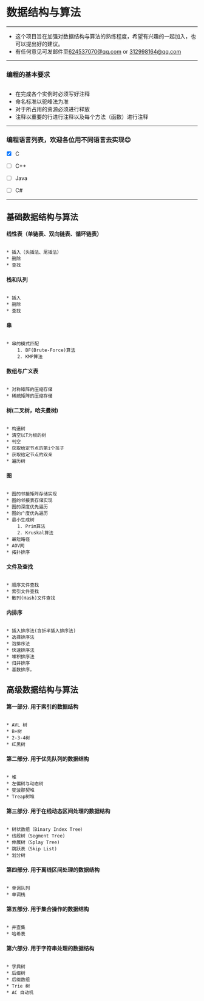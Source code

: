 数据结构与算法
=============

---

- 这个项目旨在加强对数据结构与算法的熟练程度，希望有兴趣的一起加入，也可以提出好的建议。
- 有任何意见可发邮件至<624537070@qq.com> or <312998164@qq.com>

---

### 编程的基本要求
## <a name="dot"/>
* 在完成各个实例时必须写好注释
* 命名标准以驼峰法为准
* 对于所占用的资源必须进行释放
* 注释以重要的行进行注释以及每个方法（函数）进行注释


----
### 编程语言列表，欢迎各位用不同语言去实现:blush:
- [x] C
- [ ] C++
- [ ] Java
- [ ] C#

	
----
基础数据结构与算法
-----

#### 线性表（单链表、双向链表、循环链表）
## <a name="dot"/>
	* 插入（头插法、尾插法）
	* 删除
	* 查找
#### 栈和队列
## <a name="dot"/>
	* 插入
	* 删除
	* 查找
#### 串
## <a name="dot"/>
	* 串的模式匹配
		1. BF(Brute-Force)算法
		2. KMP算法
#### 数组与广义表
## <a name="dot"/>
	* 对称矩阵的压缩存储
	* 稀疏矩阵的压缩存储
#### 树(二叉树，哈夫曼树)
## <a name="dot"/>
	* 构造树
	* 清空以T为根的树
	* 判空
	* 获取给定节点的第i个孩子
	* 获取给定节点的双亲
	* 遍历树
#### 图
## <a name="dot"/>
	* 图的邻接矩阵存储实现
	* 图的邻接表存储实现
	* 图的深度优先遍历
	* 图的广度优先遍历
	* 最小生成树
		1. Prim算法
		2. Kruskal算法
	* 最短路径
	* AOV网
	* 拓扑排序
#### 文件及查找
## <a name="dot"/>
	* 顺序文件查找
	* 索引文件查找
	* 散列(Hash)文件查找
#### 内排序
## <a name="dot"/>
	* 插入排序法(含折半插入排序法)
	* 选择排序法
	* 泡排序法
	* 快速排序法
	* 堆积排序法
	* 归并排序
	* 基数排序。


高级数据结构与算法
-------

#### 第一部分. 用于索引的数据结构
## <a name="dot"/>
	* AVL 树
	* B+树
	* 2-3-4树
	* 红黑树
#### 第二部分. 用于优先队列的数据结构
## <a name="dot"/>
	* 堆
	* 左偏树与动态树
	* 斐波那契堆
	* Treap树堆
#### 第三部分. 用于在线动态区间处理的数据结构
## <a name="dot"/>
	* 树状数组（Binary Index Tree）
	* 线段树（Segment Tree)
	* 伸展树（Splay Tree)
	* 跳跃表（Skip List)
	* 划分树
#### 第四部分. 用于离线区间处理的数据结构
## <a name="dot"/>
	* 单调队列
	* 单调栈
#### 第五部分. 用于集合操作的数据结构
## <a name="dot"/>
	* 并查集
	* 哈希表
#### 第六部分. 用于字符串处理的数据结构
## <a name="dot"/>
	* 字典树
	* 后缀树
	* 后缀数组
	* Trie 树
	* AC 自动机
